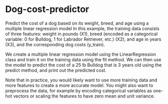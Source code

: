# Dog-cost-predictor
Predict the cost of a dog based on its weight, breed, and age using a multiple linear regression model
In this example, the training data consists of three features: weight in pounds (X1), breed (encoded as a categorical variable: 0 for Bulldog, 1 for Labrador Retriever, etc.) (X2), and age in years (X3), and the corresponding dog costs (y_train).

We create a multiple linear regression model using the LinearRegression class and train it on the training data using the fit method. We can then use the model to predict the cost of a 25 lb Bulldog that is 3 years old using the predict method, and print out the predicted cost.

Note that in practice, you would likely want to use more training data and more features to create a more accurate model. You might also want to preprocess the data, for example by encoding categorical variables as one-hot vectors or scaling the features to have zero mean and unit variance.
